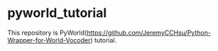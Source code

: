 # pyworld_tutorial
This repository is PyWorld(https://github.com/JeremyCCHsu/Python-Wrapper-for-World-Vocoder) tutorial.
